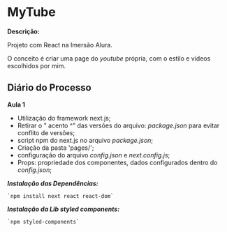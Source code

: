# MyTube
**Descrição:** 

Projeto com React na Imersão Alura.

O conceito é criar uma page do _youtube_ própria, com o estilo e vídeos escolhidos por mim.



## Diário do Processo
**Aula 1**
- Utilização do framework next.js;
- Retirar o " acento ^" das versões do arquivo: _package.json_ para evitar conflito de versões;
- script npm do next.js no arquivo _package.json_;
- Criação da pasta 'pages/';
- configuração do arquivo _config.json_ e _next.config.js_;
- Props: propriedade dos componentes, dados configurados dentro do _config.json_;

**_Instalação das Dependências:_**

    `npm install next react react-dom`

**_Instalação da Lib styled components:_**

    `npm styled-components`


